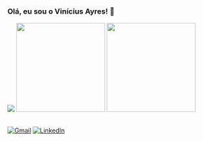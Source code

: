 ### Olá, eu sou o Vinícius Ayres! 👋

<img src="https://skillicons.dev/icons?i=html,css,js,vue,laravel,cs,java,python">
<img height="200em" src="https://github-readme-stats.vercel.app/api?username=vini-ayres&theme=tokyonight&show_icons=true">
<img height="200em" src="https://github-readme-stats.vercel.app/api/top-langs/?username=vini-ayres&theme=tokyonight&layout=compact&langs_count=16">

##

[![Gmail](https://img.shields.io/badge/Gmail-D14836?style=for-the-badge&logo=gmail&logoColor=white)](mailto:vini.na.ayres@gmail.com)
[![LinkedIn](https://img.shields.io/badge/LinkedIn-0077B5?style=for-the-badge&logo=linkedin&logoColor=white)](https://www.linkedin.com/in/vinicius-ayres/)
